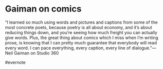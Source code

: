 # Gaiman on comics

“I learned so much using words and pictures and captions from some of the most concrete poets, because poetry is all about economy, and it’s about reducing things down, and you’re seeing how much freight you can actually give words. Plus, the great thing about comics which I miss when I’m writing prose, is knowing that I can pretty much guarantee that everybody will read every word. I can pace everything, every caption, every line of dialogue.”—Neil Gaiman on Studio 360

\#evernote


